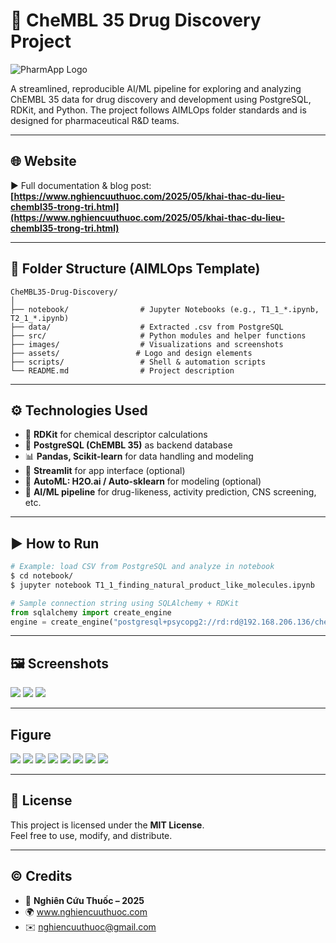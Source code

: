 # 🔬 CheMBL 35 Drug Discovery Project

![PharmApp Logo](https://raw.githubusercontent.com/nghiencuuthuoc/PharmApp/refs/heads/master/images/PharmApp-logo.png)

A streamlined, reproducible AI/ML pipeline for exploring and analyzing ChEMBL 35 data for drug discovery and development using PostgreSQL, RDKit, and Python. The project follows AIMLOps folder standards and is designed for pharmaceutical R&D teams.

---

## 🌐 Website

▶️ Full documentation & blog post:  
**[https://www.nghiencuuthuoc.com/2025/05/khai-thac-du-lieu-chembl35-trong-tri.html](https://www.nghiencuuthuoc.com/2025/05/khai-thac-du-lieu-chembl35-trong-tri.html)**

---

## 📁 Folder Structure (AIMLOps Template)

```
CheMBL35-Drug-Discovery/
│
├── notebook/                # Jupyter Notebooks (e.g., T1_1_*.ipynb, T2_1_*.ipynb)
├── data/                    # Extracted .csv from PostgreSQL
├── src/                     # Python modules and helper functions
├── images/                  # Visualizations and screenshots
├── assets/                 # Logo and design elements
├── scripts/                 # Shell & automation scripts
└── README.md                # Project description
```

---

## ⚙️ Technologies Used

- 🧪 **RDKit** for chemical descriptor calculations
- 🧬 **PostgreSQL (ChEMBL 35)** as backend database
- 📊 **Pandas, Scikit-learn** for data handling and modeling
- 🚀 **Streamlit** for app interface (optional)
- 🔁 **AutoML: H2O.ai / Auto-sklearn** for modeling (optional)
- 🧠 **AI/ML pipeline** for drug-likeness, activity prediction, CNS screening, etc.

---

## ▶️ How to Run

```bash
# Example: load CSV from PostgreSQL and analyze in notebook
$ cd notebook/
$ jupyter notebook T1_1_finding_natural_product_like_molecules.ipynb
```

```python
# Sample connection string using SQLAlchemy + RDKit
from sqlalchemy import create_engine
engine = create_engine("postgresql+psycopg2://rd:rd@192.168.206.136/chembl_35")
```

---

## 🖼 Screenshots


![](screenshots/1.png)
![](screenshots/2.png)
![](screenshots/3.png)

---

## Figure

![](images/T4_dist_MolWt.png)
![](images/T4_overlay_HAcceptors.png)
![](images/T4_overlay_HDonors.png)
![](images/T4_overlay_LogP.png)
![](images/T4_overlay_MolWt.png)
![](images/T4_dist_HAcceptors.png)
![](images/T4_dist_HDonors.png)
![](images/T4_dist_LogP.png)

---

## 📄 License

This project is licensed under the **MIT License**.  
Feel free to use, modify, and distribute.

---

## ©️ Credits

- 📌 **Nghiên Cứu Thuốc – 2025**
- 🌍 www.nghiencuuthuoc.com
- ✉️ nghiencuuthuoc@gmail.com
